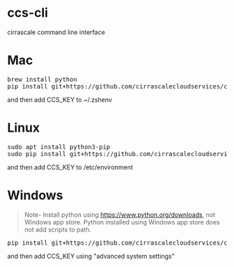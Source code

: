 # ccs-cli
cirrascale command line interface

# Mac

<pre>
brew install python
pip install git+https://github.com/cirrascalecloudservices/ccs-cli --force-reinstall
</pre>

and then add CCS_KEY to ~/.zshenv

# Linux

<pre>
sudo apt install python3-pip
sudo pip install git+https://github.com/cirrascalecloudservices/ccs-cli --force-reinstall
</pre>

and then add CCS_KEY to /etc/environment

# Windows

> Note- Install python using https://www.python.org/downloads, not Windows app store. Python installed using Windows app store does not add scripts to path.

<pre>
pip install git+https://github.com/cirrascalecloudservices/ccs-cli --force-reinstall
</pre>

and then add CCS_KEY using "advanced system settings"

